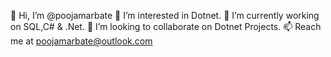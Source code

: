 👋 Hi, I’m @poojamarbate
👀 I’m interested in Dotnet.
🌱 I’m currently working on SQL,C# & .Net.
💞️ I’m looking to collaborate on Dotnet Projects.
📫 Reach me at poojamarbate@outlook.com
